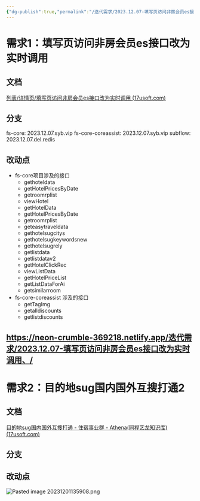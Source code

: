 ```yaml
---
{"dg-publish":true,"permalink":"/迭代需求/2023.12.07-填写页访问非房会员es接口改为实时调用、/"}
---
```


# 需求1：填写页访问非房会员es接口改为实时调用

## 文档

[列表/详情页/填写页访问非房会员es接口改为实时调用 (17usoft.com)](http://matrix.17usoft.com/v2/matrix-web/project/pjt315#/requirementPool/169106)

## 分支

fs-core:  2023.12.07.syb.vip
fs-core-coreassist: 2023.12.07.syb.vip
subflow: 2023.12.07.del.redis


## 改动点
- fs-core项目涉及的接口
	- gethoteldata
	- getHotelPricesByDate
	- getroomrplist
	- viewHotel
	- getHotelData
	- getHotelPricesByDate
	- getroomrplist
	- geteasytraveldata
	- gethotelsugcitys
	- gethotelsugkeywordsnew
	- gethotelsugrely
	- getlistdata
	- getlistdatav2
	- getHotelClickRec
	- viewListData
	- getHotelPriceList
	- getListDataForAi
	- getsimilarroom
- fs-core-coreassist 涉及的接口
	- getTagImg
	- getalldiscounts
	- getlistdiscounts

https://neon-crumble-369218.netlify.app/迭代需求/2023.12.07-填写页访问非房会员es接口改为实时调用、/
---

# 需求2：目的地sug国内国外互搜打通2

## 文档

[目的地sug国内国外互搜打通 - 住宿事业群 - Athena(同程艺龙知识库) (17usoft.com)](http://wiki.17usoft.com/pages/viewpage.action?pageId=137390615)

## 分支



## 改动点


![Pasted image 20231201135908.png](/img/user/%E9%9D%99%E6%80%81%E8%B5%84%E6%BA%90/Pasted%20image%2020231201135908.png)